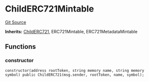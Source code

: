# ChildERC721Mintable
[Git Source](https://github.com/TOKnetwork/contracts/blob/155f729fd8db0676297384375468d4d45b8aa44e/contracts/child/ChildERC721Mintable.sol)

**Inherits:**
[ChildERC721](/contracts/child/ChildERC721.sol/contract.ChildERC721.md), ERC721Mintable, ERC721MetadataMintable


## Functions
### constructor


```solidity
constructor(address rootToken, string memory name, string memory symbol) public ChildERC721(msg.sender, rootToken, name, symbol);
```

